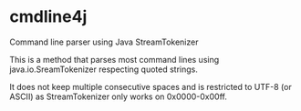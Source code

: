# cmdline4j
Command line parser using Java StreamTokenizer

This is a method that parses most command lines using java.io.SreamTokenizer respecting quoted strings.

It does not keep multiple consecutive spaces and is restricted to UTF-8 (or ASCII) as StreamTokenizer only works on 0x0000-0x00ff.
